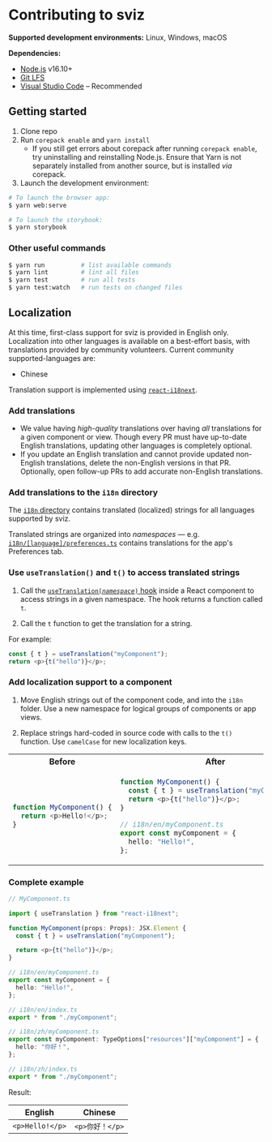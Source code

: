 # Contributing to sviz

**Supported development environments:** Linux, Windows, macOS

**Dependencies:**

- [Node.js](https://nodejs.org/en/) v16.10+
- [Git LFS](https://git-lfs.github.com/)
- [Visual Studio Code](https://code.visualstudio.com/) – Recommended

## Getting started

1. Clone repo
1. Run `corepack enable` and `yarn install`
   - If you still get errors about corepack after running `corepack enable`, try uninstalling and reinstalling Node.js. Ensure that Yarn is not separately installed from another source, but is installed _via_ corepack.
1. Launch the development environment:

```sh
# To launch the browser app:
$ yarn web:serve

# To launch the storybook:
$ yarn storybook
```

### Other useful commands

```sh
$ yarn run          # list available commands
$ yarn lint         # lint all files
$ yarn test         # run all tests
$ yarn test:watch   # run tests on changed files
```

## Localization

At this time, first-class support for sviz is provided in English only. Localization into other languages is available on a best-effort basis, with translations provided by community volunteers. Current community supported-languages are:

- Chinese

Translation support is implemented using [`react-i18next`](https://react.i18next.com).

### Add translations

- We value having _high-quality_ translations over having _all_ translations for a given component or view. Though every PR must have up-to-date English translations, updating other languages is completely optional.
- If you update an English translation and cannot provide updated non-English translations, delete the non-English versions in that PR. Optionally, open follow-up PRs to add accurate non-English translations.

### Add translations to the `i18n` directory

The [`i18n` directory](packages/studio-base/src/i18n) contains translated (localized) strings for all languages supported by sviz.

Translated strings are organized into _namespaces_ — e.g. [`i18n/[language]/preferences.ts`](packages/studio-base/src/i18n/en/preferences.ts) contains translations for the app's Preferences tab.

### Use `useTranslation()` and `t()` to access translated strings

1. Call the [<code>useTranslation(<i>namespace</i>)</code> hook](https://react.i18next.com/latest/usetranslation-hook) inside a React component to access strings in a given namespace. The hook returns a function called `t`.

2. Call the `t` function to get the translation for a string.

For example:

```ts
const { t } = useTranslation("myComponent");
return <p>{t("hello")}</p>;
```

### Add localization support to a component

1. Move English strings out of the component code, and into the `i18n` folder. Use a new namespace for logical groups of components or app views.

2. Replace strings hard-coded in source code with calls to the `t()` function. Use `camelCase` for new localization keys.

<table><tr><th>Before</th><th>After</th></tr><tr><td>

```ts
function MyComponent() {
  return <p>Hello!</p>;
}
```

</td><td>

```ts
function MyComponent() {
  const { t } = useTranslation("myComponent");
  return <p>{t("hello")}</p>;
}
```

```ts
// i18n/en/myComponent.ts
export const myComponent = {
  hello: "Hello!",
};
```

</td></tr></table>

### Complete example

```ts
// MyComponent.ts

import { useTranslation } from "react-i18next";

function MyComponent(props: Props): JSX.Element {
  const { t } = useTranslation("myComponent");

  return <p>{t("hello")}</p>;
}
```

```ts
// i18n/en/myComponent.ts
export const myComponent = {
  hello: "Hello!",
};

// i18n/en/index.ts
export * from "./myComponent";
```

```ts
// i18n/zh/myComponent.ts
export const myComponent: TypeOptions["resources"]["myComponent"] = {
  hello: "你好！",
};

// i18n/zh/index.ts
export * from "./myComponent";
```

Result:

| English         | Chinese         |
| --------------- | --------------- |
| `<p>Hello!</p>` | `<p>你好！</p>` |
